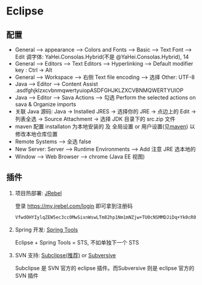 # Eclipse

## 配置

* General --> appearance --> Colors and Fonts --> Basic --> Text Font --> Edit 调字体: YaHei.Consolas.Hybrid(不是 @YaHei.Consolas.Hybrid), 14
* General --> Editors --> Text Editors --> Hyperlinking --> Default modifier key : Ctrl -> Alt
* General --> Workspace --> 右侧 Text file encoding --> 选择 Other: UTF-8
* Java --> Editor --> Content Assist .asdfghjklzxcvbnmqwertyuiopASDFGHJKLZXCVBNMQWERTYUIOP
* Java --> Editor --> Sava Actions --> 勾选 Perform the selected actions on sava & Organize imports
* 关联 Java 源码: Java -> Installed JRES -> 选择你的 JRE -> 点边上的 Edit -> 列表全选 -> Source Attachment -> 选择 JDK 目录下的 src.zip 文件
* maven 配置 installaton 为本地安装的 及 全局设置 or 用户设置(见[maven](../maven/README.md)) 以修改本地仓库位置
* Remote Systems --> 全选 false
* New Server: Server --> Runtime Environments --> Add 注意 JRE 选本地的
* Window --> Web Browser --> chrome (Java EE 视图)

## 插件

1. 项目热部署: [JRebel](https://marketplace.eclipse.org/content/jrebel-eclipse)

    登录 https://my.jrebel.com/login 即可拿到注册码

    ```txt
    VfwdOHYIylqZEW5ec3cc0MwSixnWswLTm82hp1Nm1mNZjw+TU0cNSMMDJiDq+Yk0cR0hTOimz6eOC+Q11ggXvo7/voomiKTC8nbSeNY+zytmMBY/Wk0CarO4Es6MZvXsYOOpkg==
    ```

1. Spring 开发: [Spring Tools](https://marketplace.eclipse.org/content/spring-tools-aka-spring-ide-and-spring-tool-suite#group-external-install-button)

    Eclipse + Spring Tools = STS, 不如单独下一个 STS

1. SVN 支持: [Subclipse(推荐)](https://marketplace.eclipse.org/content/subclipse) or [Subversive](https://marketplace.eclipse.org/content/subversive-svn-team-provider)

    Subclipse 是 SVN 官方的 eclipse 插件。而Subversive 则是 eclipse 官方的 SVN 插件

